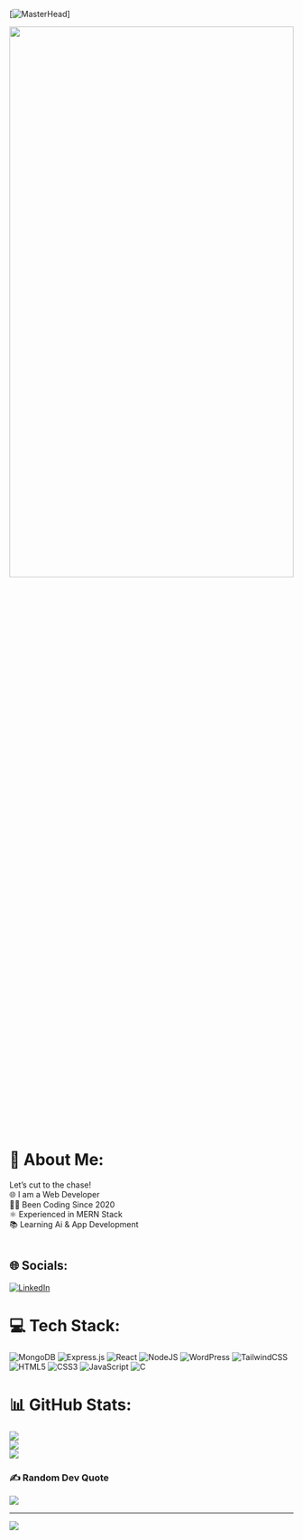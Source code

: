 [![MasterHead]([https://1.bp.blogspot.com/-7A4WynwLsM...](https://i.pinimg.com/originals/b1/5b/d5/b15bd596014d9d9310e59b07b85da550.gif))]

<img src="https://i.pinimg.com/originals/b1/5b/d5/b15bd596014d9d9310e59b07b85da550.gif" style="width: 100%; height: 50%;" />

# 💫 About Me:
Let’s cut to the chase!<br>🌐 I am a Web Developer<br>👨‍💻 Been Coding Since 2020<br>⚛️ Experienced in MERN Stack<br>📚 Learning Ai & App Development<br><br>


## 🌐 Socials:
[![LinkedIn](https://img.shields.io/badge/LinkedIn-%230077B5.svg?logo=linkedin&logoColor=white)](https://linkedin.com/in/www.linkedin.com/in/anisur-rahman-2ab806213) 

# 💻 Tech Stack:
![MongoDB](https://img.shields.io/badge/MongoDB-%234ea94b.svg?style=for-the-badge&logo=mongodb&logoColor=white) ![Express.js](https://img.shields.io/badge/express.js-%23404d59.svg?style=for-the-badge&logo=express&logoColor=%2361DAFB) ![React](https://img.shields.io/badge/react-%2320232a.svg?style=for-the-badge&logo=react&logoColor=%2361DAFB) ![NodeJS](https://img.shields.io/badge/node.js-6DA55F?style=for-the-badge&logo=node.js&logoColor=white) ![WordPress](https://img.shields.io/badge/WordPress-%23117AC9.svg?style=for-the-badge&logo=WordPress&logoColor=white) ![TailwindCSS](https://img.shields.io/badge/tailwindcss-%2338B2AC.svg?style=for-the-badge&logo=tailwind-css&logoColor=white) ![HTML5](https://img.shields.io/badge/html5-%23E34F26.svg?style=for-the-badge&logo=html5&logoColor=white) ![CSS3](https://img.shields.io/badge/css3-%231572B6.svg?style=for-the-badge&logo=css3&logoColor=white) ![JavaScript](https://img.shields.io/badge/javascript-%23323330.svg?style=for-the-badge&logo=javascript&logoColor=%23F7DF1E) ![C](https://img.shields.io/badge/c-%2300599C.svg?style=for-the-badge&logo=c&logoColor=white)
# 📊 GitHub Stats:
![](https://github-readme-stats.vercel.app/api?username=axistus&theme=dark&hide_border=false&include_all_commits=true&count_private=true)<br/>
![](https://github-readme-streak-stats.herokuapp.com/?user=axistus&theme=dark&hide_border=false)<br/>
![](https://github-readme-stats.vercel.app/api/top-langs/?username=axistus&theme=dark&hide_border=false&include_all_commits=true&count_private=true&layout=compact)

### ✍️ Random Dev Quote
![](https://quotes-github-readme.vercel.app/api?type=horizontal&theme=radical)

---
[![](https://visitcount.itsvg.in/api?id=axistus&icon=0&color=0)](https://visitcount.itsvg.in)
